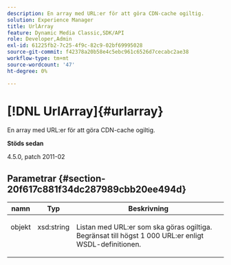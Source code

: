 ```yaml
---
description: En array med URL:er för att göra CDN-cache ogiltig.
solution: Experience Manager
title: UrlArray
feature: Dynamic Media Classic,SDK/API
role: Developer,Admin
exl-id: 61225fb2-7c25-4f9c-82c9-02bf69995028
source-git-commit: f42378a20b58e4c5ebc961c6526d7cecabc2ae38
workflow-type: tm+mt
source-wordcount: '47'
ht-degree: 0%

---
```


# [!DNL UrlArray]{#urlarray}

En array med URL:er för att göra CDN-cache ogiltig.

**Stöds sedan**

4.5.0, patch 2011-02

## Parametrar {#section-20f617c881f34dc287989cbb20ee494d}

<table id="table_A28FC686DFB84198BF6671F953E8F044"> 
 <thead> 
  <tr> 
   <th class="entry"> <b> namn </b> </th> 
   <th class="entry"> <b> Typ </b> </th> 
   <th class="entry"> <b> Beskrivning</b> </th> 
  </tr> 
 </thead>
 <tbody> 
  <tr valign="top"> 
   <td> <p> <span class="codeph"> <span class="varname"> objekt </span> </span> </p> </td> 
   <td> <p> <span class="codeph"> xsd:string</span> </p> </td> 
   <td> <p> Listan med URL:er som ska göras ogiltiga. Begränsat till högst 1 000 URL:er enligt WSDL-definitionen. </p> </td> 
  </tr> 
 </tbody> 
</table>
